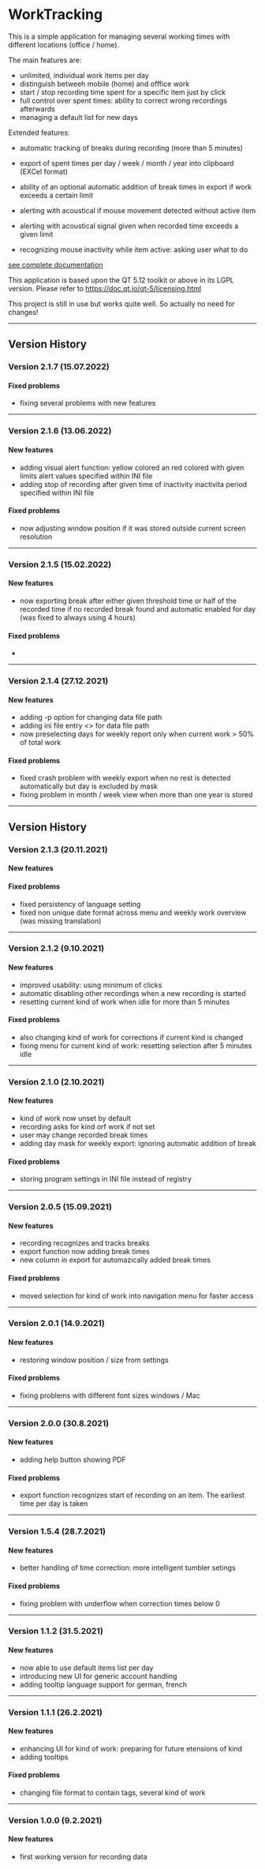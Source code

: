 # WorkTracking

This is a simple application for managing several working times with different locations (office / home).

The main features are:

- unlimited, individual work items per day
- distinguish betweeh mobile (home) and offfice work
- start / stop recording time spent for a specific item just by click
- full control over spent times: ability to correct wrong recordings afterwards
- managing a default list for new days

Extended features:

- automatic tracking of breaks during recording (more than 5 minutes)
- export of spent times per day / week / month / year into clipboard (EXCel format)
- ability of an optional automatic addition of break times in export if work exceeds a certain limit

- alerting with acoustical if mouse movement detected without active item
- alerting with acoustical signal given when recorded time exceeds a given limit
- recognizing mouse inactivity while item active: asking user what to do


[see complete documentation][1]

This application is based upon the QT 5.12 toolkit or above in its LGPL version.
Please refer to https://doc.qt.io/qt-5/licensing.html

This project is still in use but works quite well. So actually no need for changes!

--------------------------------------------

## Version History

### Version 2.1.7 (15.07.2022)

#### Fixed problems
- fixing several problems with new features


--------------------------------------------

### Version 2.1.6 (13.06.2022)

#### New features
+ adding visual alert function: yellow colored an red colored with given limits
  alert values specified within INI file
+ adding stop of recording after given time of inactivity
  inactivita period specified within INI file

#### Fixed problems
- now adjusting window position if it was stored outside current screen resolution


--------------------------------------------

### Version 2.1.5 (15.02.2022)

#### New features
+ now exporting break after either given threshold time or half of the recorded time if no recorded break found and automatic enabled for day
  (was fixed to always using 4 hours)

#### Fixed problems
- 


--------------------------------------------

### Version 2.1.4 (27.12.2021)

#### New features
+ adding -p option for changing data file path
+ adding ini file entry <> for data file path
+ now preselecting days for weekly report only when current work > 50% of total work

#### Fixed problems
- fixed crash problem with weekly export when no rest is detected automatically but day is excluded by mask
- fixing problem in month / week view when more than one year is stored


--------------------------------------------

## Version History

### Version 2.1.3 (20.11.2021)

#### New features

#### Fixed problems
- fixed persistency of language setting
- fixed non unique date format across menu and weekly work overview (was missing translation)


-------------------------
### Version 2.1.2 (9.10.2021)

#### New features
+ improved usability: using minimum of clicks
+ automatic disabling other recordings when a new recording is started
+ resetting current kind of work when idle for more than 5 minutes

#### Fixed problems
- also changing kind of work for corrections if current kind is changed
- fixing menu for current kind of work: resetting selection after 5 minutes idle


-------------------------
### Version 2.1.0 (2.10.2021)

#### New features
+ kind of work now unset by default
+ recording asks for kind orf work if not set
+ user may change recorded break times
+ adding day mask for weekly export: ignoring automatic addition of break

#### Fixed problems
- storing program settings in INI file instead of registry


-------------------------
### Version 2.0.5 (15.09.2021)

#### New features
+ recording recognizes and tracks breaks
+ export function now adding break times
+ new column in export for automazically added break times

#### Fixed problems
- moved selection for kind of work into navigation menu for faster access


-------------------------
### Version 2.0.1 (14.9.2021)

#### New features
+ restoring window position / size from settings

#### Fixed problems
- fixing problems with different font sizes windows / Mac


-------------------------
### Version 2.0.0 (30.8.2021)

#### New features
+ adding help button showing PDF

#### Fixed problems
- export function recognizes start of recording on an item. The earliest time per day is taken


-------------------------
### Version 1.5.4 (28.7.2021)

#### New features
+ better handling of time correction: more intelligent tumbler setings

#### Fixed problems
- fixing problem with underflow when correction times below 0


-------------------------
### Version 1.1.2 (31.5.2021)

#### New features
+ now able to use default items list per day
+ introducing new UI for generic account handling
+ adding tooltip language support for german, french


-------------------------
### Version 1.1.1 (26.2.2021)

#### New features
- enhancing UI for kind of work: preparing for future etensions of kind
- adding tooltips

#### Fixed problems
- changing file format to contain tags, several kind of work


-------------------------
### Version 1.0.0 (9.2.2021)

#### New features
+ first working version for recording data


  [1]: ressources/workTracking.pdf
